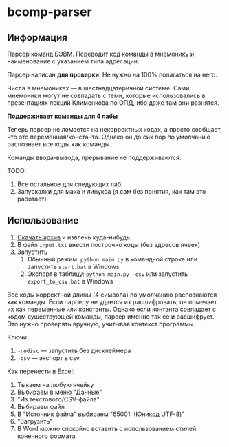 # bcomp-parser

## Информация

Парсер команд БЭВМ. Переводит код команды в мнемонику и наименование с указанием типа адресации. 

Парсер написан **для проверки**. Не нужно на 100% полагаться на него.

Числа в мнемониках — в шестнадцатеричной системе. Сами мнемоники могут не совпадать с теми, которые использовались в презентациях лекций Клименкова по ОПД, ибо даже там они разнятся.

**Поддерживает команды для 4 лабы**

Теперь парсер не ломается на некорректных кодах, а просто сообщает, что это переменная/константа. Однако он до сих пор по умолчанию распознает все коды как команды.

Команды ввода-вывода, прерывание не поддерживаются.

TODO: 
1. Все остальное для следующих лаб.
3. Запускалки для мака и линукса (я сам без понятия, как там это работает)

## Использование
1. [Скачать архив](https://github.com/notgurev/bcomp-parser/archive/master.zip) и извлечь куда-нибудь.
1. В файл `input.txt` внести построчно коды (без адресов ячеек)
2. Запустить
    1. Обычный режим: `python main.py` в командной строке или запустить `start.bat` в Windows
    2. Экспорт в таблицу: `python main.py -csv` или запустить `export_to_csv.bat` в Windows

Все коды корректной длины (4 символа) по умолчанию распознаются как команды. Если парсеру не удается их расшифровать, 
он помечает их как переменные или константы. Однако если контанта совпадает с кодом существующей команды, парсер именно 
так ее и расшифрует. Это нужно проверять вручную, учитывая контекст программы.

Ключи:
1. `-nodisc` — запустить без дисклеймера
2. `-csv` — экспорт в csv

Как перенести в Excel:
1. Тыкаем на любую ячейку
2. Выбираем в меню "Данные"
3. "Из текстового/CSV-файла"
4. Выбираем файл
5. В "Источник файла" выбираем "65001: (Юникод UTF-8)"
6. "Загрузить"
7. В Word можно спокойно вставить с использованием стилей конечного формата. 